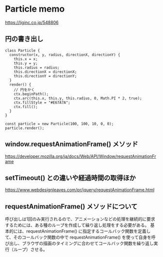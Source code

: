 # Particle memo
https://liginc.co.jp/548806

## 円の書き出し
```
class Particle {
  constructor(x, y, radius, directionX, directionY) {
    this.x = x;
    this.y = y;
    this.radius = radius;
    this.directionX = directionX;
    this.directionY = directionY;
  }
  render() {
    // 円をかく
    ctx.beginPath();
    ctx.arc(this.x, this.y, this.radius, 0, Math.PI * 2, true);
    ctx.fillStyle = "#E67A7A";
    ctx.fill();
  }
}

const particle = new Particle(100, 100, 10, 0, 0);
particle.render();
```


## window.requestAnimationFrame() メソッド
https://developer.mozilla.org/ja/docs/Web/API/Window/requestAnimationFrame

## setTimeout() との違いや経過時間の取得ほか
https://www.webdesignleaves.com/pr/jquery/requestAnimationFrame.html

## requestAnimationFrame() メソッドについて
呼び出しは1回のみ実行されるので、アニメーションなどの処理を継続的に要求するためには、ある種のループを作成して繰り返し処理をする必要がある。
基本的には、requestAnimationFrame() に指定するコールバック関数を定義して、そのコールバック関数の中で requestAnimationFrame() を使って自身を呼び出し、ブラウザの描画のタイミングに合わせてコールバック関数を繰り返し実行（ループ）させる。


